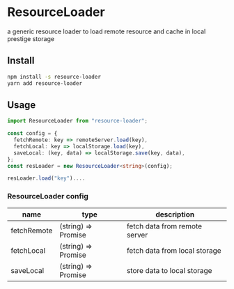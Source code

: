 # ResourceLoader

a generic resource loader to load remote resource and cache in local prestige storage

## Install

```sh
npm install -s resource-loader
yarn add resource-loader
```

## Usage

```ts
import ResourceLoader from "resource-loader";

const config = {
  fetchRemote: key => remoteServer.load(key),
  fetchLocal: key => localStorage.load(key),
  saveLocal: (key, data) => localStorage.save(key, data),
};
const resLoader = new ResourceLoader<string>(config);

resLoader.load("key")....

```

### ResourceLoader config

| name        | type                          | description                   |
| ----------- | ----------------------------- | ----------------------------- |
| fetchRemote | (string) => Promise<DataType> | fetch data from remote server |
| fetchLocal  | (string) => Promise<DataType> | fetch data from local storage |
| saveLocal   | (string) => Promise<DataType> | store data to local storage   |
